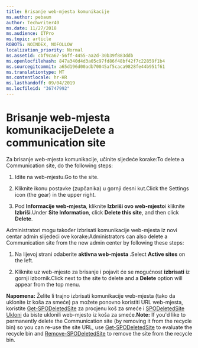 ```yaml
---
title: Brisanje web-mjesta komunikacije
ms.author: pebaum
author: Techwriter40
ms.date: 11/27/2018
ms.audience: ITPro
ms.topic: article
ROBOTS: NOINDEX, NOFOLLOW
localization_priority: Normal
ms.assetid: cbf9ca67-56ff-4455-aa2d-30b39f883ddb
ms.openlocfilehash: 847a340d4d3a05c97fd86f48bf42f7c22859f1b4
ms.sourcegitcommit: a65d196d00adb70045af5caca9828fe44b951f61
ms.translationtype: MT
ms.contentlocale: hr-HR
ms.lasthandoff: 09/04/2019
ms.locfileid: "36747992"
---
```

# <a name="delete-a-communication-site"></a><span data-ttu-id="6253b-102">Brisanje web-mjesta komunikacije</span><span class="sxs-lookup"><span data-stu-id="6253b-102">Delete a communication site</span></span>

<span data-ttu-id="6253b-103">Za brisanje web-mjesta komunikacije, učinite sljedeće korake:</span><span class="sxs-lookup"><span data-stu-id="6253b-103">To delete a Communication site, do the following steps:</span></span> 
  
1. <span data-ttu-id="6253b-104">Idite na web-mjestu.</span><span class="sxs-lookup"><span data-stu-id="6253b-104">Go to the site.</span></span> 
  
2. <span data-ttu-id="6253b-105">Kliknite ikonu postavke (zupčanika) u gornji desni kut.</span><span class="sxs-lookup"><span data-stu-id="6253b-105">Click the Settings icon (the gear) in the upper right.</span></span> 
  
3. <span data-ttu-id="6253b-106">Pod **Informacije web-mjesta**, kliknite **Izbriši ovo web-mjesto**i kliknite **Izbriši**.</span><span class="sxs-lookup"><span data-stu-id="6253b-106">Under **Site Information**, click **Delete this site**, and then click **Delete**.</span></span> 
  
<span data-ttu-id="6253b-107">Administratori mogu također izbrisati komunikacije web-mjesta iz novi centar admin slijedeći ove korake:</span><span class="sxs-lookup"><span data-stu-id="6253b-107">Administrators can also delete a Communication site from the new admin center by following these steps:</span></span> 
  
1. <span data-ttu-id="6253b-108">Na lijevoj strani odaberite **aktivna web-mjesta** .</span><span class="sxs-lookup"><span data-stu-id="6253b-108">Select **Active sites** on the left.</span></span> 
  
2. <span data-ttu-id="6253b-109">Kliknite uz web-mjesto za brisanje i pojavit će se mogućnost **izbrisati** iz gornji izbornik.</span><span class="sxs-lookup"><span data-stu-id="6253b-109">Click next to the site to delete and a **Delete** option will appear from the top menu.</span></span> 
  
 <span data-ttu-id="6253b-110">**Napomena:** Želite li trajno izbrisati komunikacije web-mjesta (tako da uklonite iz koša za smeće) pa možete ponovno koristiti URL web-mjesta, koristite [Get-SPODeletedSite](https://aka.ms/Get-SPODeletedSite) za procjenu koš za smeće i [SPODeletedSite Ukloni](https://aka.ms/Remove-SPODeletedSite) da biste uklonili web-mjesto iz koša za smeće.</span><span class="sxs-lookup"><span data-stu-id="6253b-110">**Note:** If you'd like to permanently delete the Communication site (by removing it from the recycle bin) so you can re-use the site URL, use [Get-SPODeletedSite](https://aka.ms/Get-SPODeletedSite) to evaluate the recycle bin and [Remove-SPODeletedSite](https://aka.ms/Remove-SPODeletedSite) to remove the site from the recycle bin.</span></span> 
  

